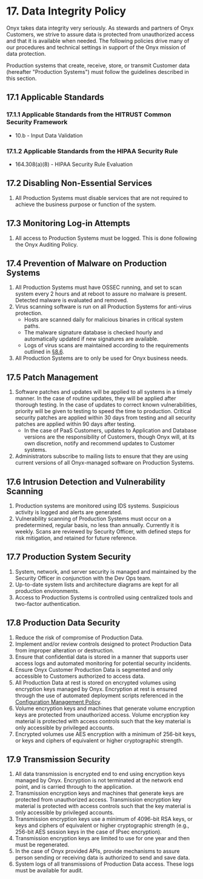 # 17. Data Integrity Policy

Onyx takes data integrity very seriously. As stewards and partners of Onyx Customers, we strive to assure data is protected from unauthorized access and that it is available when needed. The following policies drive many of our procedures and technical settings in support of the Onyx mission of data protection.

Production systems that create, receive, store, or transmit Customer data (hereafter "Production Systems") must follow the guidelines described in this section.

## 17.1 Applicable Standards

### 17.1.1 Applicable Standards from the HITRUST Common Security Framework

* 10.b - Input Data Validation

### 17.1.2 Applicable Standards from the HIPAA Security Rule

* 164.308(a)(8) - HIPAA Security Rule Evaluation

## 17.2 Disabling Non-Essential Services

1. All Production Systems must disable services that are not required to achieve the business purpose or function of the system.

## 17.3 Monitoring Log-in Attempts

1. All access to Production Systems must be logged. This is done following the Onyx Auditing Policy.

## 17.4 Prevention of Malware on Production Systems

1. All Production Systems must have OSSEC running, and set to scan system every 2 hours and at reboot to assure no malware is present. Detected malware is evaluated and removed.
2. Virus scanning software is run on all Production Systems for anti-virus protection.
   * Hosts are scanned daily for malicious binaries in critical system paths.
   * The malware signature database is checked hourly and automatically updated if new signatures are available.
   * Logs of virus scans are maintained according to the requirements outlined in [§8.6](#8.6-audit-log-security-controls-and-backup).
3. All Production Systems are to only be used for Onyx business needs.

## 17.5 Patch Management

1. Software patches and updates will be applied to all systems in a timely manner. In the case of routine updates, they will be applied after thorough testing. In the case of updates to correct known vulnerabilities, priority will be given to testing to speed the time to production. Critical security patches are applied within 30 days from testing and all security patches are applied within 90 days after testing.
    * In the case of PaaS Customers, updates to Application and Database versions are the responsibility of Customers, though Onyx will, at its own discretion, notify and recommend updates to Customer systems.
2. Administrators subscribe to mailing lists to ensure that they are using current versions of all Onyx-managed software on Production Systems.

## 17.6 Intrusion Detection and Vulnerability Scanning

1. Production systems are monitored using IDS systems. Suspicious activity is logged and alerts are generated.
2. Vulnerability scanning of Production Systems must occur on a predetermined, regular basis, no less than annually. Currently it is weekly. Scans are reviewed by Security Officer, with defined steps for risk mitigation, and retained for future reference.

## 17.7 Production System Security

1. System, network, and server security is managed and maintained by the Security Officer in conjunction with the Dev Ops team.
2. Up-to-date system lists and architecture diagrams are kept for all production environments.
3. Access to Production Systems is controlled using centralized tools and two-factor authentication.

## 17.8 Production Data Security

1. Reduce the risk of compromise of Production Data.
2. Implement and/or review controls designed to protect Production Data from improper alteration or destruction.
3. Ensure that confidential data is stored in a manner that supports user access logs and automated monitoring for potential security incidents.
4. Ensure Onyx Customer Production Data is segmented and only accessible to Customers authorized to access data.
5. All Production Data at rest is stored on encrypted volumes using encryption keys managed by Onyx. Encryption at rest is ensured through the use of automated deployment scripts referenced in the [Configuration Management Policy](#9.-configuration-management-policy).
6. Volume encryption keys and machines that generate volume encryption keys are protected from unauthorized access. Volume encryption key material is protected with access controls such that the key material is only accessible by privileged accounts.
7. Encrypted volumes use AES encryption with a minimum of 256-bit keys, or keys and ciphers of equivalent or higher cryptographic strength.

## 17.9 Transmission Security

1. All data transmission is encrypted end to end using encryption keys managed by Onyx. Encryption is not terminated at the network end point, and is carried through to the application.
2. Transmission encryption keys and machines that generate keys are protected from unauthorized access. Transmission encryption key material is protected with access controls such that the key material is only accessible by privileged accounts.
3. Transmission encryption keys use a minimum of 4096-bit RSA keys, or keys and ciphers of equivalent or higher cryptographic strength (e.g., 256-bit AES session keys in the case of IPsec encryption).
4. Transmission encryption keys are limited to use for one year and then must be regenerated.
5. In the case of Onyx provided APIs, provide mechanisms to assure person sending or receiving data is authorized to send and save data.
6. System logs of all transmissions of Production Data access. These logs must be available for audit.
